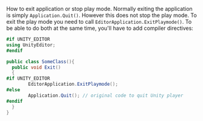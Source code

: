 How to exit application or stop play mode.  Normally exiting the application is simply `Application.Quit()`.  However this does not stop the play mode.   To exit the play mode you need to call `EditorApplication.ExitPlaymode()`. To be able to do both at the same time, you'll have to add compiler directives:

```cs
#if UNITY_EDITOR
using UnityEditor;
#endif

public class SomeClass(){
  public void Exit()
  {
#if UNITY_EDITOR
        EditorApplication.ExitPlaymode();
#else
        Application.Quit(); // original code to quit Unity player
#endif
  }
}
```
